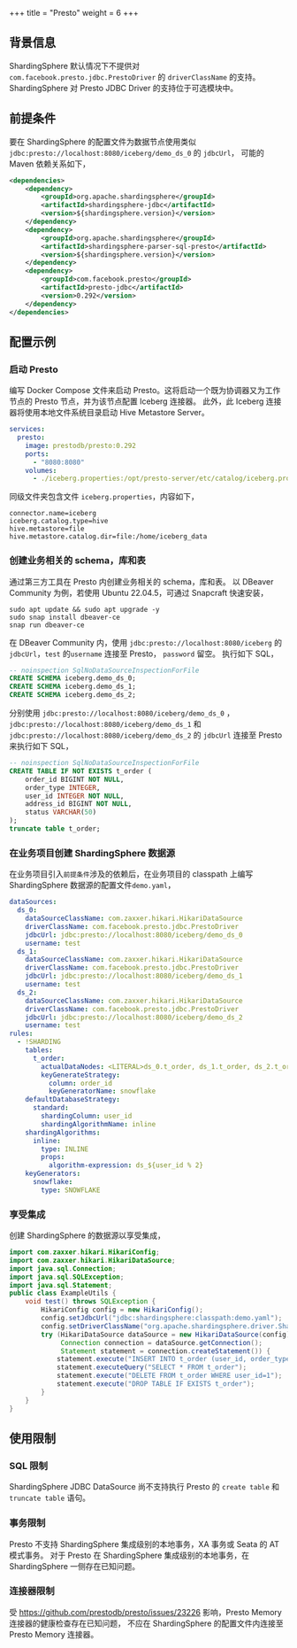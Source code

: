 +++
title = "Presto"
weight = 6
+++

## 背景信息

ShardingSphere 默认情况下不提供对 `com.facebook.presto.jdbc.PrestoDriver` 的 `driverClassName` 的支持。
ShardingSphere 对 Presto JDBC Driver 的支持位于可选模块中。

## 前提条件

要在 ShardingSphere 的配置文件为数据节点使用类似 `jdbc:presto://localhost:8080/iceberg/demo_ds_0` 的 `jdbcUrl`，
可能的 Maven 依赖关系如下，

```xml
<dependencies>
    <dependency>
        <groupId>org.apache.shardingsphere</groupId>
        <artifactId>shardingsphere-jdbc</artifactId>
        <version>${shardingsphere.version}</version>
    </dependency>
    <dependency>
        <groupId>org.apache.shardingsphere</groupId>
        <artifactId>shardingsphere-parser-sql-presto</artifactId>
        <version>${shardingsphere.version}</version>
    </dependency>
    <dependency>
        <groupId>com.facebook.presto</groupId>
        <artifactId>presto-jdbc</artifactId>
        <version>0.292</version>
    </dependency>
</dependencies>
```

## 配置示例

### 启动 Presto

编写 Docker Compose 文件来启动 Presto。这将启动一个既为协调器又为工作节点的 Presto 节点，并为该节点配置 Iceberg 连接器。
此外，此 Iceberg 连接器将使用本地文件系统目录启动 Hive Metastore Server。

```yaml
services:
  presto:
    image: prestodb/presto:0.292
    ports:
      - "8080:8080"
    volumes:
      - ./iceberg.properties:/opt/presto-server/etc/catalog/iceberg.properties
```

同级文件夹包含文件 `iceberg.properties`，内容如下，

```properties
connector.name=iceberg
iceberg.catalog.type=hive
hive.metastore=file
hive.metastore.catalog.dir=file:/home/iceberg_data
```

### 创建业务相关的 schema，库和表

通过第三方工具在 Presto 内创建业务相关的 schema，库和表。
以 DBeaver Community 为例，若使用 Ubuntu 22.04.5，可通过 Snapcraft 快速安装，

```shell
sudo apt update && sudo apt upgrade -y
sudo snap install dbeaver-ce
snap run dbeaver-ce
```

在 DBeaver Community 内，使用 `jdbc:presto://localhost:8080/iceberg` 的 `jdbcUrl`，`test` 的`username` 连接至 Presto，
`password` 留空。
执行如下 SQL，

```sql
-- noinspection SqlNoDataSourceInspectionForFile
CREATE SCHEMA iceberg.demo_ds_0;
CREATE SCHEMA iceberg.demo_ds_1;
CREATE SCHEMA iceberg.demo_ds_2;
```

分别使用 `jdbc:presto://localhost:8080/iceberg/demo_ds_0` ，
`jdbc:presto://localhost:8080/iceberg/demo_ds_1` 和 `jdbc:presto://localhost:8080/iceberg/demo_ds_2` 的 `jdbcUrl` 连接至 Presto 来执行如下 SQL，

```sql
-- noinspection SqlNoDataSourceInspectionForFile
CREATE TABLE IF NOT EXISTS t_order (
    order_id BIGINT NOT NULL,
    order_type INTEGER,
    user_id INTEGER NOT NULL,
    address_id BIGINT NOT NULL,
    status VARCHAR(50)
);
truncate table t_order;
```

### 在业务项目创建 ShardingSphere 数据源

在业务项目引入`前提条件`涉及的依赖后，在业务项目的 classpath 上编写 ShardingSphere 数据源的配置文件`demo.yaml`，

```yaml
dataSources:
  ds_0:
    dataSourceClassName: com.zaxxer.hikari.HikariDataSource
    driverClassName: com.facebook.presto.jdbc.PrestoDriver
    jdbcUrl: jdbc:presto://localhost:8080/iceberg/demo_ds_0
    username: test
  ds_1:
    dataSourceClassName: com.zaxxer.hikari.HikariDataSource
    driverClassName: com.facebook.presto.jdbc.PrestoDriver
    jdbcUrl: jdbc:presto://localhost:8080/iceberg/demo_ds_1
    username: test
  ds_2:
    dataSourceClassName: com.zaxxer.hikari.HikariDataSource
    driverClassName: com.facebook.presto.jdbc.PrestoDriver
    jdbcUrl: jdbc:presto://localhost:8080/iceberg/demo_ds_2
    username: test
rules:
  - !SHARDING
    tables:
      t_order:
        actualDataNodes: <LITERAL>ds_0.t_order, ds_1.t_order, ds_2.t_order
        keyGenerateStrategy:
          column: order_id
          keyGeneratorName: snowflake
    defaultDatabaseStrategy:
      standard:
        shardingColumn: user_id
        shardingAlgorithmName: inline
    shardingAlgorithms:
      inline:
        type: INLINE
        props:
          algorithm-expression: ds_${user_id % 2}
    keyGenerators:
      snowflake:
        type: SNOWFLAKE
```

### 享受集成

创建 ShardingSphere 的数据源以享受集成，

```java
import com.zaxxer.hikari.HikariConfig;
import com.zaxxer.hikari.HikariDataSource;
import java.sql.Connection;
import java.sql.SQLException;
import java.sql.Statement;
public class ExampleUtils {
    void test() throws SQLException {
        HikariConfig config = new HikariConfig();
        config.setJdbcUrl("jdbc:shardingsphere:classpath:demo.yaml");
        config.setDriverClassName("org.apache.shardingsphere.driver.ShardingSphereDriver");
        try (HikariDataSource dataSource = new HikariDataSource(config);
             Connection connection = dataSource.getConnection();
             Statement statement = connection.createStatement()) {
            statement.execute("INSERT INTO t_order (user_id, order_type, address_id, status) VALUES (1, 1, 1, 'INSERT_TEST')");
            statement.executeQuery("SELECT * FROM t_order");
            statement.execute("DELETE FROM t_order WHERE user_id=1");
            statement.execute("DROP TABLE IF EXISTS t_order");
        }
    }
}
```

## 使用限制

### SQL 限制

ShardingSphere JDBC DataSource 尚不支持执行 Presto 的 `create table` 和 `truncate table` 语句。

### 事务限制

Presto 不支持 ShardingSphere 集成级别的本地事务，XA 事务或 Seata 的 AT 模式事务。
对于 Presto 在 ShardingSphere 集成级别的本地事务，在 ShardingSphere 一侧存在已知问题。

### 连接器限制

受 https://github.com/prestodb/presto/issues/23226 影响，Presto Memory 连接器的健康检查存在已知问题，
不应在 ShardingSphere 的配置文件内连接至 Presto Memory 连接器。
